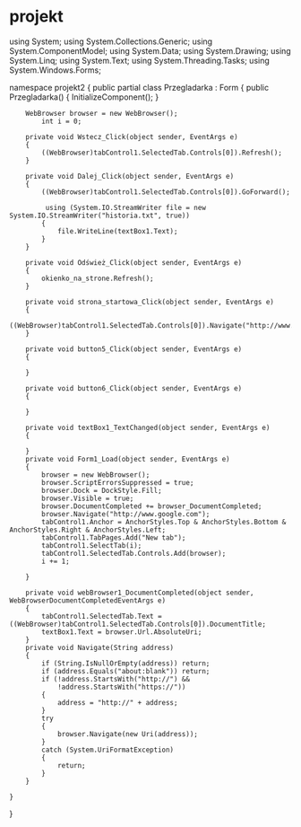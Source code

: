 # projekt
using System;
using System.Collections.Generic;
using System.ComponentModel;
using System.Data;
using System.Drawing;
using System.Linq;
using System.Text;
using System.Threading.Tasks;
using System.Windows.Forms;

namespace projekt2
{
    public partial class Przegladarka : Form
    {
        public Przegladarka()
        {
            InitializeComponent();
        }
        
        WebBrowser browser = new WebBrowser();
            int i = 0;

        private void Wstecz_Click(object sender, EventArgs e)
        {
            ((WebBrowser)tabControl1.SelectedTab.Controls[0]).Refresh();
        }

        private void Dalej_Click(object sender, EventArgs e)
        {
            ((WebBrowser)tabControl1.SelectedTab.Controls[0]).GoForward();
            
             using (System.IO.StreamWriter file = new System.IO.StreamWriter("historia.txt", true))
            {
                file.WriteLine(textBox1.Text);
            }
        }

        private void Odśwież_Click(object sender, EventArgs e)
        {
            okienko_na_strone.Refresh();
        }

        private void strona_startowa_Click(object sender, EventArgs e)
        {
             ((WebBrowser)tabControl1.SelectedTab.Controls[0]).Navigate("http://www.google.com");
        }

        private void button5_Click(object sender, EventArgs e)
        {

        }

        private void button6_Click(object sender, EventArgs e)
        {

        }

        private void textBox1_TextChanged(object sender, EventArgs e)
        {

        }
        private void Form1_Load(object sender, EventArgs e)
        {
            browser = new WebBrowser();
            browser.ScriptErrorsSuppressed = true;
            browser.Dock = DockStyle.Fill;
            browser.Visible = true;
            browser.DocumentCompleted += browser_DocumentCompleted;
            browser.Navigate("http://www.google.com");
            tabControl1.Anchor = AnchorStyles.Top & AnchorStyles.Bottom & AnchorStyles.Right & AnchorStyles.Left;
            tabControl1.TabPages.Add("New tab");
            tabControl1.SelectTab(i);
            tabControl1.SelectedTab.Controls.Add(browser);
            i += 1;

        }

        private void webBrowser1_DocumentCompleted(object sender, WebBrowserDocumentCompletedEventArgs e)
        {
            tabControl1.SelectedTab.Text = ((WebBrowser)tabControl1.SelectedTab.Controls[0]).DocumentTitle;
            textBox1.Text = browser.Url.AbsoluteUri;
        }
        private void Navigate(String address)
        {
            if (String.IsNullOrEmpty(address)) return;
            if (address.Equals("about:blank")) return;
            if (!address.StartsWith("http://") &&
                !address.StartsWith("https://"))
            {
                address = "http://" + address;
            }
            try
            {
                browser.Navigate(new Uri(address));
            }
            catch (System.UriFormatException)
            {
                return;
            }
        }
        
    }
}
